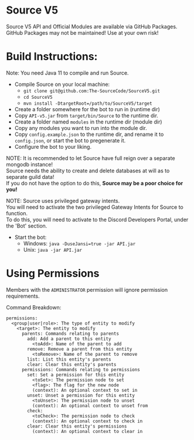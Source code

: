# Source V5

Source V5 API and Official Modules are available via GitHub Packages.
GitHub Packages may not be maintained! Use at your own risk!

# Build Instructions:
Note: You need Java 11 to compile and run Source.

* Compile Source on your local machine:
  - `git clone git@github.com:The-SourceCode/SourceV5.git`
  - `cd SourceV5`
  - `mvn install -DtargetRoot=/path/to/SourceV5/target`
* Create a folder somewhere for the bot to run in (runtime dir)
* Copy `API-v5.jar` from `target/bin/Source` to the runtime dir.
* Create a folder named `modules` in the runtime dir (module dir)
* Copy any modules you want to run into the module dir. 
* Copy `config.example.json` to the runtime dir, and rename it to `config.json`, or start the bot to pregenerate it.
* Configure the bot to your liking.

NOTE: It is recommended to let Source have full reign over a separate mongodb instance! <br>
Source needs the ability to create and delete databases at will as to separate guild data! <br>
If you do not have the option to do this, **Source may be a poor choice for you!** <br>

NOTE: Source uses privileged gateway intents. <br>
You will need to activate the two privileged Gateway Intents for Source to function. <br>
To do this, you will need to activate to the Discord Developers Portal, under the 'Bot' section. <br>

* Start the bot:
  * Windows: `java -DuseJansi=true -jar API.jar`
  * Unix: `java -jar API.jar`

# Using Permissions
Members with the `ADMINISTRATOR` permission will ignore permission requirements.

Command Breakdown:
```
permissions:
  <group|user|role>: The type of entity to modify
    <target>: The entity to modify
      parents: Commands relating to parents
        add: Add a parent to this entity
          <toAdd>: Name of the parent to add
        remove: Remove a parent from this entity
          <toRemove>: Name of the parent to remove
        list: List this entity's parents
        clear: Clear this entity's parents
      permissions: Commands relating to permissions
        set: Set a permission for this entity
          <toSet>: The permission node to set
          <flag>: The flag for the new node
          (context): An optional context to set in
        unset: Unset a permission for this entity
          <toUnset>: The permission node to unset
          (context): An optional context to unset from
        check:
          <toCheck>: The permission node to check
          (context): An optional context to check in
        clear: Clear this entity's permissions
          (context): An optional context to clear in
```